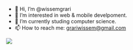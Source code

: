 - 👋 Hi, I’m @wissemgrari
- 👀 I’m interested in web & mobile develpoment.
- 🌱 I’m currently studing computer science.
- 📫 How to reach me: grariwissem@gmail.com

<!---
wissemgrari/wissemgrari is a ✨ special ✨ repository because its `README.md` (this file) appears on your GitHub profile.
You can click the Preview link to take a look at your changes.
--->
[![](https://visitcount.itsvg.in/api?id=wissemgrari&label=Profile%20Views&icon=5&pretty=false)](https://visitcount.itsvg.in)
